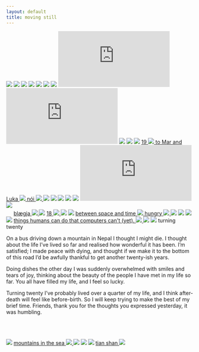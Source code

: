 ```yaml
---
layout: default
title: moving still
---
```


<img src="img/Photo0177.jpg" id = "10.9.23">

<img src="img/Photo1107.jpg" id = "10.9.23">

<img src="img/Photo0984.jpg" id = "8.7.23">

<img src="img/Photo0826.jpg" id = "1.6.23">

<img src="img/Photo0201.jpg" id = "25.2.23">

<img src="img/zee.jpg" id = "27.8.19 by a stranger">

<img src="img/light.gif" id = "24.4.22">

<iframe src="https://player.vimeo.com/video/650107355" frameborder="0" allow="accelerometer; autoplay; encrypted-media; gyroscope; picture-in-picture" id = "23.2.18 roti machine" allowfullscreen ></iframe>
			
<iframe src="https://player.vimeo.com/video/515758881" frameborder="0" allow="accelerometer; autoplay; encrypted-media; gyroscope; picture-in-picture" id = "23.6.10 jellyfish" allowfullscreen></iframe>

<img src="img/IMG_1497.jpeg" id = "10.9.21">

<img src="img/stitch3.jpg" style = "padding-bottom: 0px;" id = "26.10.19 vall de núria">
<img src="img/stitch4.jpg">

<a href="stories/19.html">
19
<img src="img/japan_nineteen/gif.gif" style = "padding-top: 0px;"/>
</a>

<a href="stories/marandluka.html">
to Mar and Luka 
<img src="img/dolomiti/DSC00263.jpg" style = "padding-top: 0px;">
</a>

<a href="stories/nói.html">
nói
<img src="img/nói/000216630008-1.jpg" style = "padding-top: 0px;"/>
</a>

<img src="img/biscarrosse_crop.jpg" id = "8.10.20 biscarrosse">

<img src="img/DSC09610.jpg" style = "padding-bottom:0px;" id = "18.6.20 camping in jæren">
<img src="img/DSC09633.jpg">

<img src="img/61410006-3.jpg" style = "padding-bottom:0px;" id = "X.10.16 Yehya climbs EE and Chris looks on">
<img src="img/61410003-3.jpg">

<iframe src="https://player.vimeo.com/video/443349777" frameborder="0" allow="accelerometer; autoplay; encrypted-media; gyroscope; picture-in-picture" allowfullscreen></iframe>			

<img src="img/fish1_lo.jpg" style = "padding-bottom: 20px;">
	
<a href="stories/blægja.html">
blægja
<img src="img/blægja/61430007.jpg" style = "padding-top: 0px;"/>
</a>

<img src="img/kyotobakery.gif" id = "7.8.19 Kyoto bakery">

<a href="stories/18.html">
18
<img src="img/camaret/000430590018.jpg" style = "padding-top: 0px;"/>
</a>

<img src="img/nepal/000215400031.jpg" id = "X.10.17">

<img src="img/DSC08951.jpg" id = "27.10.19 Mar in the mountains">

<a href="/stories/betweenspaceandtime.html">
between space and time
<img src="img/nepal/000215400009.jpg" style = "padding-top: 0px;"/>
</a>

<a href="/stories/hungry.html">
hungry
<img src="img/hungry/000216630016.jpg" style = "padding-top: 0px;"/>
</a>

<img src="img/DSC05525.jpg" id = "14.7.19 Katrine">

<img src="img/DSC1367.jpg" id = "29.7.19 by prashant">

<img src="img/DSC05207.jpg" id = "15.6.19 Leif">

<img src="img/DSC02678.jpg" id = "6.5.19 Mai, I am glad you were born.">
		
<a href="/stories/thingshumanscando.html">
things humans can do that computers can't (yet).
<img src="img/hi/DSC04673.jpg" style = "padding-top: 0px;"/>
</a>

<img src="img/DSC03545.jpg" id = "9.11.18 Endlos">

<img src="img/cropped4.jpg">
turning twenty

On a bus driving down a mountain in Nepal I thought I might die. I thought about the life I’ve lived so far and realised how wonderful it has been. I’m satisfied; I made peace with dying, and thought if we make it to the bottom of this road I’d be awfully thankful to get another twenty-ish years.

Doing dishes the other day I was suddenly overwhelmed with smiles and tears of joy, thinking about the beauty of the people I have met in my life so far. You all have filled my life, and I feel so lucky.

<p style = "padding-bottom: 50px;">Turning twenty I’ve probably lived over a quarter of my life, and I think after-death will feel like before-birth. So I will keep trying to make the best of my brief time. Friends, thank you for the thoughts you expressed yesterday, it was humbling.</p>

<img src="img/000465410025.jpg" id = "X.3.18 Last spring in Bir">

<a href="/stories/mountainsinthesea.html">
mountains in the sea
<img src="img/lofoten/DSC02177.jpg" style = "padding-top: 0px;"/>
</a>

<img src="img/DSC02851.jpg" id = "21.9.18">

<img src="img/DSC04092.jpg" id = "26.1.19 Mum and Joey, Saturday morning, car is stuck">

<img src="img/DSC03965.jpg" id = "1.1.19">

<a href="/stories/tianshan.html">
tian shan
<img src="img/kyrgyzstan/IMG_9777.jpg" style = "padding-top: 0px;"/>
</a>